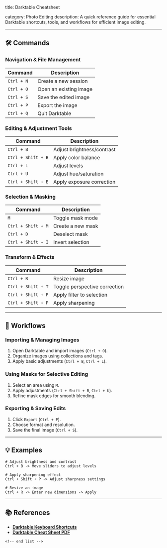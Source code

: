 title: Darktable Cheatsheet

category: Photo Editing
description: A quick reference guide for essential Darktable shortcuts, tools, and workflows for efficient image editing.

---

## 🛠️ Commands

### **Navigation & File Management**

| Command      | Description            |
| ------------ | ---------------------- |
| `Ctrl + N` | Create a new session   |
| `Ctrl + O` | Open an existing image |
| `Ctrl + S` | Save the edited image  |
| `Ctrl + P` | Export the image       |
| `Ctrl + Q` | Quit Darktable         |

### **Editing & Adjustment Tools**

| Command              | Description                |
| -------------------- | -------------------------- |
| `Ctrl + B`         | Adjust brightness/contrast |
| `Ctrl + Shift + B` | Apply color balance        |
| `Ctrl + L`         | Adjust levels              |
| `Ctrl + U`         | Adjust hue/saturation      |
| `Ctrl + Shift + E` | Apply exposure correction  |

### **Selection & Masking**

| Command              | Description       |
| -------------------- | ----------------- |
| `M`                | Toggle mask mode  |
| `Ctrl + Shift + M` | Create a new mask |
| `Ctrl + D`         | Deselect mask     |
| `Ctrl + Shift + I` | Invert selection  |

### **Transform & Effects**

| Command              | Description                   |
| -------------------- | ----------------------------- |
| `Ctrl + R`         | Resize image                  |
| `Ctrl + Shift + T` | Toggle perspective correction |
| `Ctrl + Shift + F` | Apply filter to selection     |
| `Ctrl + Shift + P` | Apply sharpening              |

---

## 🔄 Workflows

### **Importing & Managing Images**

1. Open Darktable and import images (`Ctrl + O`).
2. Organize images using collections and tags.
3. Apply basic adjustments (`Ctrl + B`, `Ctrl + L`).

### **Using Masks for Selective Editing**

1. Select an area using `M`.
2. Apply adjustments (`Ctrl + Shift + B`, `Ctrl + U`).
3. Refine mask edges for smooth blending.

### **Exporting & Saving Edits**

1. Click `Export` (`Ctrl + P`).
2. Choose format and resolution.
3. Save the final image (`Ctrl + S`).

---

## 💡 Examples

```darktable
# Adjust brightness and contrast
Ctrl + B -> Move sliders to adjust levels

# Apply sharpening effect
Ctrl + Shift + P -> Adjust sharpness settings

# Resize an image
Ctrl + R -> Enter new dimensions -> Apply
```

---

## 📚 References

- **[Darktable Keyboard Shortcuts](https://docs.darktable.org/usermanual/4.0/en/overview/user-interface/keyboard-shortcuts/)**
- **[Darktable Cheat Sheet PDF](https://defkey.com/darktable-shortcuts?pdfOptions=true&filterable=true)**

```
<!-- end list -->
```
